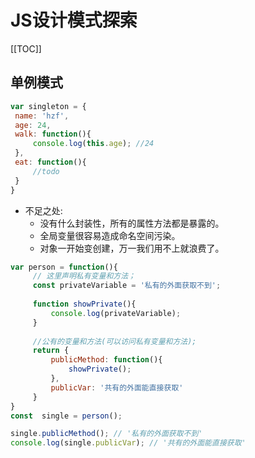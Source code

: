 # JS设计模式探索

[[TOC]]

## 单例模式
```js
var singleton = {
 name: 'hzf',
 age: 24,
 walk: function(){
     console.log(this.age); //24
 },
 eat: function(){
     //todo
 }
}
```
+ 不足之处:
  - 没有什么封装性，所有的属性方法都是暴露的。
  - 全局变量很容易造成命名空间污染。
  - 对象一开始变创建，万一我们用不上就浪费了。
  
```js
var person = function(){
     // 这里声明私有变量和方法；
     const privateVariable = '私有的外面获取不到';
     
     function showPrivate(){
         console.log(privateVariable);
     }
     
     //公有的变量和方法(可以访问私有变量和方法);
     return {
         publicMethod: function(){
             showPrivate();
         },
         publicVar: '共有的外面能直接获取'
     }
}
const  single = person();

single.publicMethod(); // '私有的外面获取不到'
console.log(single.publicVar); // '共有的外面能直接获取'
```
